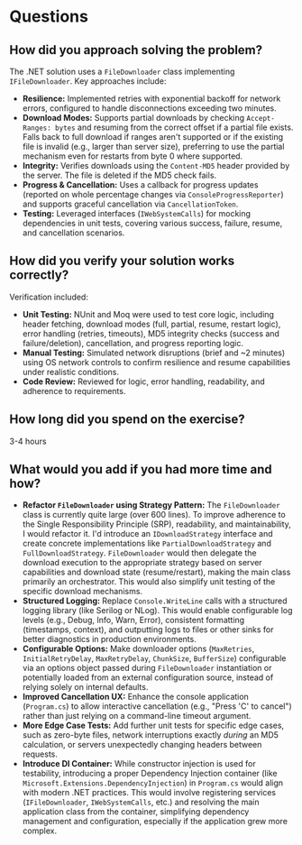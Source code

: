 # Questions

## How did you approach solving the problem?

The .NET solution uses a `FileDownloader` class implementing `IFileDownloader`. Key approaches include:
* **Resilience:** Implemented retries with exponential backoff for network errors, configured to handle disconnections exceeding two minutes.
* **Download Modes:** Supports partial downloads by checking `Accept-Ranges: bytes` and resuming from the correct offset if a partial file exists. Falls back to full download if ranges aren't supported or if the existing file is invalid (e.g., larger than server size), preferring to use the partial mechanism even for restarts from byte 0 where supported.
* **Integrity:** Verifies downloads using the `Content-MD5` header provided by the server. The file is deleted if the MD5 check fails.
* **Progress & Cancellation:** Uses a callback for progress updates (reported on whole percentage changes via `ConsoleProgressReporter`) and supports graceful cancellation via `CancellationToken`.
* **Testing:** Leveraged interfaces (`IWebSystemCalls`) for mocking dependencies in unit tests, covering various success, failure, resume, and cancellation scenarios.

## How did you verify your solution works correctly?

Verification included:
* **Unit Testing:** NUnit and Moq were used to test core logic, including header fetching, download modes (full, partial, resume, restart logic), error handling (retries, timeouts), MD5 integrity checks (success and failure/deletion), cancellation, and progress reporting logic.
* **Manual Testing:** Simulated network disruptions (brief and ~2 minutes) using OS network controls to confirm resilience and resume capabilities under realistic conditions.
* **Code Review:** Reviewed for logic, error handling, readability, and adherence to requirements.

## How long did you spend on the exercise?

3-4 hours

## What would you add if you had more time and how?

* **Refactor `FileDownloader` using Strategy Pattern:** The `FileDownloader` class is currently quite large (over 600 lines). To improve adherence to the Single Responsibility Principle (SRP), readability, and maintainability, I would refactor it. I'd introduce an `IDownloadStrategy` interface and create concrete implementations like `PartialDownloadStrategy` and `FullDownloadStrategy`. `FileDownloader` would then delegate the download execution to the appropriate strategy based on server capabilities and download state (resume/restart), making the main class primarily an orchestrator. This would also simplify unit testing of the specific download mechanisms.
* **Structured Logging:** Replace `Console.WriteLine` calls with a structured logging library (like Serilog or NLog). This would enable configurable log levels (e.g., Debug, Info, Warn, Error), consistent formatting (timestamps, context), and outputting logs to files or other sinks for better diagnostics in production environments.
* **Configurable Options:** Make downloader options (`MaxRetries`, `InitialRetryDelay`, `MaxRetryDelay`, `ChunkSize`, `BufferSize`) configurable via an options object passed during `FileDownloader` instantiation or potentially loaded from an external configuration source, instead of relying solely on internal defaults.
* **Improved Cancellation UX:** Enhance the console application (`Program.cs`) to allow interactive cancellation (e.g., "Press 'C' to cancel") rather than just relying on a command-line timeout argument.
* **More Edge Case Tests:** Add further unit tests for specific edge cases, such as zero-byte files, network interruptions exactly *during* an MD5 calculation, or servers unexpectedly changing headers between requests.
* **Introduce DI Container:** While constructor injection is used for testability, introducing a proper Dependency Injection container (like `Microsoft.Extensions.DependencyInjection`) in `Program.cs` would align with modern .NET practices. This would involve registering services (`IFileDownloader`, `IWebSystemCalls`, etc.) and resolving the main application class from the container, simplifying dependency management and configuration, especially if the application grew more complex.